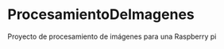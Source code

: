 ProcesamientoDeImagenes
=======================

Proyecto de procesamiento de imágenes para una Raspberry pi
